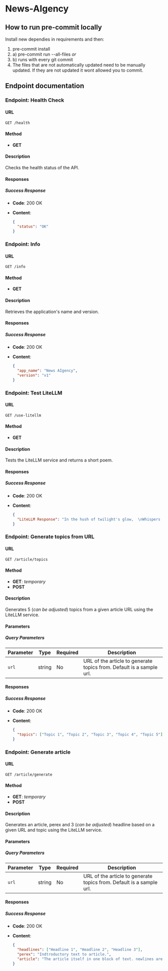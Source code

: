 # News-AIgency

## How to run pre-commit locally

Install new dependies in requirements and then:
1. pre-commit install
2. a) pre-commit run --all-files
*or*
2. b) runs with every git commit
3. The files that are not automatically updated need to be manually updated. If they are not updated it wont allowed you to commit.

## Endpoint documentation

### Endpoint: Health Check

#### URL

`GET /health`

#### Method
- **GET**

#### Description
Checks the health status of the API.

#### Responses

##### Success Response
- **Code**: 200 OK
- **Content**:
  
  ```json
  {
    "status": "OK"
  }

### Endpoint: Info

#### URL

`GET /info`

#### Method
- **GET**

#### Description
Retrieves the application's name and version.

#### Responses

##### Success Response
- **Code**: 200 OK
- **Content**:
  
  ```json
  {
    "app_name": "News AIgency",
    "version": "v1"
  }

### Endpoint: Test LiteLLM

#### URL

`GET /use-litellm`

#### Method
- **GET**

#### Description
Tests the LiteLLM service and returns a short poem.

#### Responses

##### Success Response
- **Code**: 200 OK
- **Content**:
  
  ```json
  {
    "LiteLLM Response": "In the hush of twilight's glow,  \nWhispers dance on breezes slow,  \nStars awaken, one by one,  \nNight unfolds, the day is done.  \n\nMoonlight spills like silver lace,  \nPainting shadows, soft embrace,  \nIn this moment, time stands still,  \nMagic lingers, heartbeats thrill.  "
  }

### Endpoint: Generate topics from URL

#### URL

`GET /article/topics`

#### Method
- **GET**: *temporary*
- **POST**

#### Description
Generates 5 (*can be adjusted*) topics from a given article URL using the LiteLLM service.

#### Parameters

##### Query Parameters

| Parameter | Type   | Required | Description                                                      |
|-----------|--------|----------|------------------------------------------------------------------|
| `url`     | string | No       | URL of the article to generate topics from. Default is a sample url. |


#### Responses

##### Success Response
- **Code**: 200 OK
- **Content**:
  
  ```json
  {
    "topics": ["Topic 1", "Topic 2", "Topic 3", "Topic 4", "Topic 5"]
  }

### Endpoint: Generate article

#### URL

`GET /article/generate`

#### Method
- **GET**: *temporary*
- **POST**

#### Description
Generates an article, perex and 3 (*can be adjusted*) headline based on a given URL and topic using the LiteLLM service.

#### Parameters

##### Query Parameters

| Parameter | Type   | Required | Description                                                      |
|-----------|--------|----------|------------------------------------------------------------------|
| `url`     | string | No       | URL of the article to generate topics from. Default is a sample url. |


#### Responses

##### Success Response
- **Code**: 200 OK
- **Content**:
  
  ```json
  {
    "headlines": ["Headline 1", "Headline 2", "Headline 3"],
    "perex": "Indtroductory text to article.",
    "article": "The article itself in one block of text. newlines are indicated with '\n'."
  }
  
